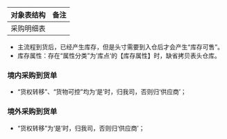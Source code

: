 
| 对象表结构 | 备注  |
| ----- | --- |
| 采购明细表 |     |
- 主流程到货后，已经产生库存，但是头寸需要到入仓后才会产生“库存可售”。
- 库存属性：存在“属性分类”为’库点‘的【库存属性】时，缺省拷贝表头仓库。

### 境内采购到货单

- “货权转移”、“货物可控”均为‘是’时，归我司，否则归‘供应商’；

### 境外采购到货单

- “货权转移”为‘是’时，归我司，否则归‘供应商’；